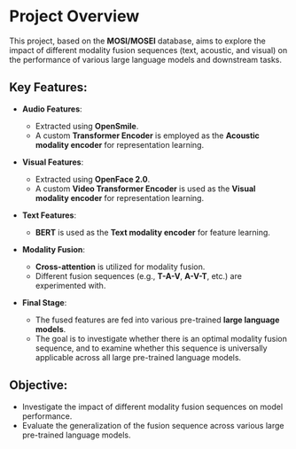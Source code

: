 # Project Overview

This project, based on the **MOSI/MOSEI** database, aims to explore the impact of different modality fusion sequences (text, acoustic, and visual) on the performance of various large language models and downstream tasks.

## Key Features:

- **Audio Features**: 
  - Extracted using **OpenSmile**.
  - A custom **Transformer Encoder** is employed as the **Acoustic modality encoder** for representation learning.

- **Visual Features**:
  - Extracted using **OpenFace 2.0**.
  - A custom **Video Transformer Encoder** is used as the **Visual modality encoder** for representation learning.

- **Text Features**: 
  - **BERT** is used as the **Text modality encoder** for feature learning.

- **Modality Fusion**:
  - **Cross-attention** is utilized for modality fusion.
  - Different fusion sequences (e.g., **T-A-V**, **A-V-T**, etc.) are experimented with.

- **Final Stage**:
  - The fused features are fed into various pre-trained **large language models**.
  - The goal is to investigate whether there is an optimal modality fusion sequence, and to examine whether this sequence is universally applicable across all large pre-trained language models.

## Objective:

- Investigate the impact of different modality fusion sequences on model performance.
- Evaluate the generalization of the fusion sequence across various large pre-trained language models.
